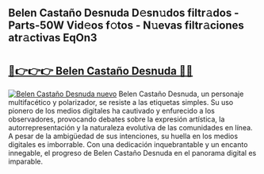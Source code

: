 ## Belen Castaño Desnuda D𝚎sn𝚞dos filtr𝚊dos - Parts-50W Vid𝚎os f𝚘tos - N𝚞evas filtr𝚊ciones atr𝚊ctivas EqOn3

# <h2><a href="http://mb2wzl2.tromn.icu/?c=Belen+Casta%c3%b1o+Desnuda">🔗👉👉👉 Belen Castaño Desnuda 🔗🔗</a></h2>

[![Belen Castaño Desnuda nuevo](https://i.imgur.com/pEAQMta.gif)](http://mb2wzl2.tromn.icu/?c=Belen+Casta%c3%b1o+Desnuda)
Belen Castaño Desnuda, un personaje multifacético y polarizador, se resiste a las etiquetas simples. Su uso pionero de los medios digitales ha cautivado y enfurecido a los observadores, provocando debates sobre la expresión artística, la autorrepresentación y la naturaleza evolutiva de las comunidades en línea. A pesar de la ambigüedad de sus intenciones, su huella en los medios digitales es imborrable. Con una dedicación inquebrantable y un encanto innegable, el progreso de Belen Castaño Desnuda en el panorama digital es imparable.
